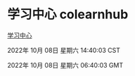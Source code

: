 # 学习中心 colearnhub
[学习中心](http://27.19.33.125:56308/colearnhub/)

2022年 10月 08日 星期六 14:40:03 CST

2022年 10月 08日 星期六 06:40:03 GMT
